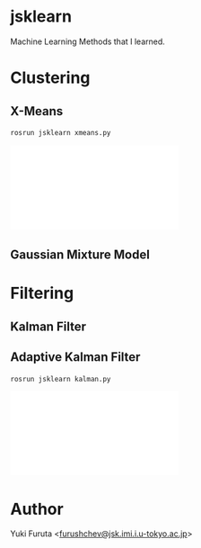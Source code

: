 jsklearn
========

Machine Learning Methods that I learned.

# Clustering

## X-Means

``` bash
rosrun jsklearn xmeans.py
```

![](img/xmeans.pdf)

## Gaussian Mixture Model

# Filtering

## Kalman Filter

## Adaptive Kalman Filter

``` bash
rosrun jsklearn kalman.py
```

![](img/kalman.pdf)

# Author

Yuki Furuta <<furushchev@jsk.imi.i.u-tokyo.ac.jp>>
